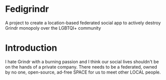 # Fedigrindr
A project to create a location-based federated social app to actively destroy Grindr monopoly over the LGBTQI+ community

# Introduction

I hate Grindr with a burning passion and I think our social lives shouldn't be on the hands of a private company. There needs to be a federated, owned by no one, open-source, ad-free SPACE for us to meet other LOCAL people. 



